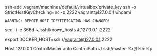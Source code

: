 


ssh-add .vagrant/machines/default/virtualbox/private_key
ssh -o StrictHostKeyChecking=no -p 2222 vagrant@127.0.0.1 whoami




`WARNING: REMOTE HOST IDENTIFICATION HAS CHANGED!`

sed -i -e 366d  ~/.ssh/known_hosts 
#[127.0.0.1]:2222


export DOCKER_HOST=ssh://vagrant@127.0.0.1:2222

Host 127.0.0.1
    ControlMaster auto
    ControlPath ~/.ssh/master-%r@%h:%p


